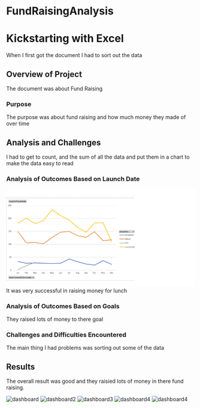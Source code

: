 # FundRaisingAnalysis

# Kickstarting with Excel
When I first got the document I had to sort out the data 

## Overview of Project
The document was about Fund Raising 

### Purpose
The purpose was about fund raising and how much money they made of over time

## Analysis and Challenges
I had to get to count, and the sum of all the data and put them in a chart to make the data easy to read

### Analysis of Outcomes Based on Launch Date

![](resourses/outcomes_based_launch_date.png)
It was very successful in raising money for lunch
### Analysis of Outcomes Based on Goals

They raised lots of money to there goal
### Challenges and Difficulties Encountered

The main thing I had problems was sorting out some of the data
## Results
The overall result was good and they raisied lots of money in there fund raising. 














![dashboard](https://github.com/deonjr04/FundRaisingAnalysis/assets/146729697/9cda1f9e-4c75-4d8e-bf21-081e0e302737)
![dashboard2](https://github.com/deonjr04/FundRaisingAnalysis/assets/146729697/fc0ddf51-8d16-481b-a11b-d60fa0be6c2b)
![dashboard3](https://github.com/deonjr04/FundRaisingAnalysis/assets/146729697/34485261-58e7-4d56-a1e3-d2f7ba099f6e)
![dashboard4](https://github.com/deonjr04/FundRaisingAnalysis/assets/146729697/ee15186c-a87b-4022-b2bd-3ba96d13316b)
![dashboard4](https://github.com/deonjr04/FundRaisingAnalysis/assets/146729697/1db15db3-3620-4c9a-861e-e6c7acafb273)
